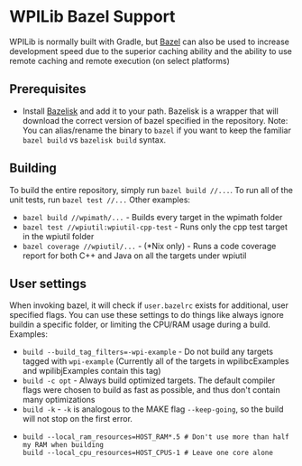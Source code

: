 # WPILib Bazel Support

WPILib is normally built with Gradle, but [Bazel](https://www.bazel.build/) can also be used to increase development speed due to the superior caching ability and the ability to use remote caching and remote execution (on select platforms)


## Prerequisites
- Install [Bazelisk](https://github.com/bazelbuild/bazelisk/releases) and add it to your path. Bazelisk is a wrapper that will download the correct version of bazel specified in the repository. Note: You can alias/rename the binary to `bazel` if you want to keep the familiar `bazel build` vs `bazelisk build` syntax.

## Building
To build the entire repository, simply run `bazel build //...`. To run all of the unit tests, run `bazel test //...`
Other examples:
- `bazel build //wpimath/...` - Builds every target in the wpimath folder
- `bazel test //wpiutil:wpiutil-cpp-test` - Runs only the cpp test target in the wpiutil folder
- `bazel coverage //wpiutil/...` - (*Nix only) - Runs a code coverage report for both C++ and Java on all the targets under wpiutil

## User settings
When invoking bazel, it will check if `user.bazelrc` exists for additional, user specified flags. You can use these settings to do things like always ignore buildin a specific folder, or limiting the CPU/RAM usage during a build.
Examples:
- `build --build_tag_filters=-wpi-example` - Do not build any targets tagged with `wpi-example` (Currently all of the targets in wpilibcExamples and wpilibjExamples contain this tag)
- `build -c opt` - Always build optimized targets. The default compiler flags were chosen to build as fast as possible, and thus don't contain many optimizations
- `build -k` - `-k` is analogous to the MAKE flag `--keep-going`, so the build will not stop on the first error.
- ```
  build --local_ram_resources=HOST_RAM*.5 # Don't use more than half my RAM when building
  build --local_cpu_resources=HOST_CPUS-1 # Leave one core alone
  ```
